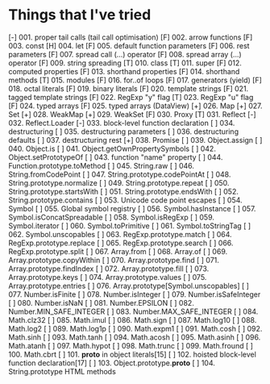 # Things that I've tried

[-] 001. proper tail calls (tail call optimisation)
[F] 002. arrow functions
[F] 003. const
[H] 004. let
[F] 005. default function parameters
[F] 006. rest parameters
[F] 007. spread call (...) operator
[F] 008. spread array (...) operator
[F] 009. string spreading
[T] 010. class
[T] 011. super
[F] 012. computed properties
[F] 013. shorthand properties
[F] 014. shorthand methods
[T] 015. modules
[F] 016. for..of loops
[F] 017. generators (yield)
[F] 018. octal literals
[F] 019. binary literals
[F] 020. template strings
[F] 021. tagged template strings
[F] 022. RegExp "y" flag
[T] 023. RegExp "u" flag
[F] 024. typed arrays
[F] 025. typed arrays (DataView)
[+] 026. Map
[+] 027. Set
[+] 028. WeakMap
[+] 029. WeakSet
[F] 030. Proxy
[T] 031. Reflect
[-] 032. Reflect.Loader
[-] 033. block-level function declaration
[ ] 034. destructuring
[ ] 035. destructuring parameters
[ ] 036. destructuring defaults
[ ] 037. destructuring rest
[+] 038. Promise
[ ] 039. Object.assign
[ ] 040. Object.is
[ ] 041. Object.getOwnPropertySymbols
[ ] 042. Object.setPrototypeOf
[ ] 043. function "name" property
[ ] 044. Function.prototype.toMethod
[ ] 045. String.raw
[ ] 046. String.fromCodePoint
[ ] 047. String.prototype.codePointAt
[ ] 048. String.prototype.normalize
[ ] 049. String.prototype.repeat
[ ] 050. String.prototype.startsWith
[ ] 051. String.prototype.endsWith
[ ] 052. String.prototype.contains
[ ] 053. Unicode code point escapes
[ ] 054. Symbol
[ ] 055. Global symbol registry
[ ] 056. Symbol.hasInstance
[ ] 057. Symbol.isConcatSpreadable
[ ] 058. Symbol.isRegExp
[ ] 059. Symbol.iterator
[ ] 060. Symbol.toPrimitive
[ ] 061. Symbol.toStringTag
[ ] 062. Symbol.unscopables
[ ] 063. RegExp.prototype.match
[ ] 064. RegExp.prototype.replace
[ ] 065. RegExp.prototype.search
[ ] 066. RegExp.prototype.split
[ ] 067. Array.from
[ ] 068. Array.of
[ ] 069. Array.prototype.copyWithin
[ ] 070. Array.prototype.find
[ ] 071. Array.prototype.findIndex
[ ] 072. Array.prototype.fill
[ ] 073. Array.prototype.keys
[ ] 074. Array.prototype.values
[ ] 075. Array.prototype.entries
[ ] 076. Array.prototype[Symbol.unscopables]
[ ] 077. Number.isFinite
[ ] 078. Number.isInteger
[ ] 079. Number.isSafeInteger
[ ] 080. Number.isNaN
[ ] 081. Number.EPSILON
[ ] 082. Number.MIN_SAFE_INTEGER
[ ] 083. Number.MAX_SAFE_INTEGER
[ ] 084. Math.clz32
[ ] 085. Math.imul
[ ] 086. Math.sign
[ ] 087. Math.log10
[ ] 088. Math.log2
[ ] 089. Math.log1p
[ ] 090. Math.expm1
[ ] 091. Math.cosh
[ ] 092. Math.sinh
[ ] 093. Math.tanh
[ ] 094. Math.acosh
[ ] 095. Math.asinh
[ ] 096. Math.atanh
[ ] 097. Math.hypot
[ ] 098. Math.trunc
[ ] 099. Math.fround
[ ] 100. Math.cbrt
[ ] 101. __proto__ in object literals[15]
[ ] 102. hoisted block-level function declaration[17]
[ ] 103. Object.prototype.__proto__
[ ] 104. String.prototype HTML methods
